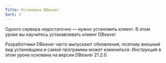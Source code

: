 ```yaml
---
Title: Установка DBeaver
Sort: 3
---
```


Одного сервера недостаточно — нужно установить клиент. В этом уроке вы научитесь устанавливать клиент DBeaver. 

Разработчики DBeaver часто выпускают обновления, поэтому внешний вид установщика и самой программы может измениться. Инструкция в этом уроке основана на версии DBeaver 21.2.0.
